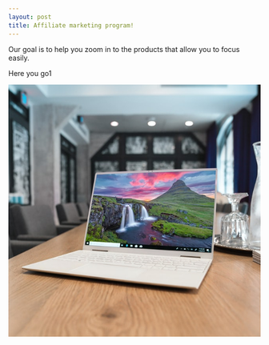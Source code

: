 ```yaml
---
layout: post
title: Affiliate marketing program!
---
```


Our goal is to help you zoom in to the products that allow you to focus easily.

Here you go1


![buildhugo.netlify.app]( /images/post.jpg)
